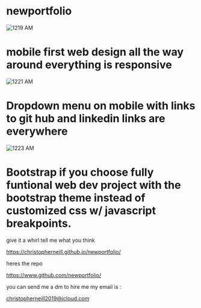 # newportfolio
![1219 AM](https://user-images.githubusercontent.com/58280924/74507165-3ac70e80-4ec1-11ea-93af-f1a17376ab28.jpeg)
# mobile first web design all the way around everything is responsive
![1221 AM](https://user-images.githubusercontent.com/58280924/74507184-4adeee00-4ec1-11ea-9535-32424c94c8c8.PNG)
# Dropdown menu on mobile with links to git hub and linkedin links are everywhere
![1223 AM](https://user-images.githubusercontent.com/58280924/74507203-55998300-4ec1-11ea-9094-b5efb13d737a.jpeg)
# Bootstrap if you choose fully funtional web dev project with the bootstrap theme instead of customized css w/ javascript breakpoints. 

give it a whirl tell me what you think

https://christopherneill.github.io/newportfolio/

heres the repo

https://www.github.com/newportfolio/


you can send me a dm to hire me my email is :

<christopherneill2019@icloud.com> 

